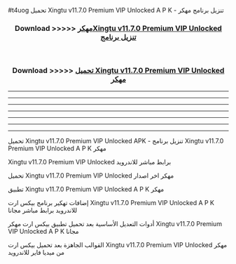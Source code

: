 #t4uog تحميل Xingtu v11.7.0 Premium VIP Unlocked  A P K - تنزيل برنامج مهكر



<div align="center">
<h3>Download >>>>> <a href="https://runaway1.web.app/?sq=Xingtu v11.7.0 Premium VIP Unlocked ">مهكرXingtu v11.7.0 Premium VIP Unlocked  تنزيل برنامج</a></h3><br>

<h3>Download >>>>> <a href="https://runaway1.web.app/?sq=Xingtu v11.7.0 Premium VIP Unlocked ">تحميل Xingtu v11.7.0 Premium VIP Unlocked  مهكر</a></h3>
</div>


----------------------------------------------------------

----------------------------------------------------------

----------------------------------------------------------

----------------------------------------------------------

----------------------------------------------------------

----------------------------------------------------------

----------------------------------------------------------

تحميل Xingtu v11.7.0 Premium VIP Unlocked  APK - تنزيل برنامج Xingtu v11.7.0 Premium VIP Unlocked  A P K مهكر

Xingtu v11.7.0 Premium VIP Unlocked  برابط مباشر للاندرويد

تحميل Xingtu v11.7.0 Premium VIP Unlocked  مهكر اخر اصدار

تطبيق Xingtu v11.7.0 Premium VIP Unlocked  A P K مهكر

إضافات تهكير برنامج بيكس ارت Xingtu v11.7.0 Premium VIP Unlocked  A P K للاندرويد برابط مباشر مجانا

أدوات التعديل الأساسية بعد تحميل تطبيق بيكس ارت مهكر Xingtu v11.7.0 Premium VIP Unlocked  A P K مجانا

القوالب الجاهزة بعد تحميل بيكس ارت Xingtu v11.7.0 Premium VIP Unlocked  مهكر من ميديا فاير للاندرويد


